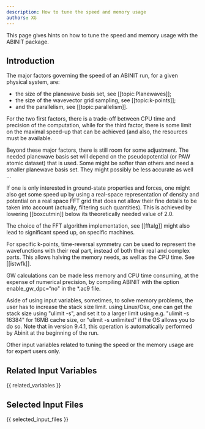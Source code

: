 ```yaml
---
description: How to tune the speed and memory usage
authors: XG
---
```

<!--- This is the source file for this topics. Can be edited. -->

This page gives hints on how to tune the speed and memory usage with the ABINIT package.

## Introduction

The major factors governing the speed of an ABINIT run, for a given physical system, are:

  * the size of the planewave basis set, see [[topic:Planewaves]];
  * the size of the wavevector grid sampling, see [[topic:k-points]];
  * and the parallelism, see [[topic:parallelism]].

For the two first factors, there is a trade-off between CPU time and precision
of the computation, while for the third factor, there is some limit on the
maximal speed-up that can be achieved (and also, the resources must be available.

Beyond these major factors, there is still room for some adjustment. The
needed planewave basis set will depend on the pseudopotential (or PAW atomic
dataset) that is used. Some might be softer than others and need a smaller
planewave basis set. They might possibly be less accurate as well ...

If one is only interested in ground-state properties and forces, one might
also get some speed up by using a real-space representation of density and
potential on a real space FFT grid that does not allow their fine details to
be taken into account (actually, filtering such quantities). This is achieved
by lowering [[boxcutmin]] below its theoretically needed value of 2.0.

The choice of the FFT algorithm implementation, see [[fftalg]] might also lead
to significant speed up, on specific machines.

For specific k-points, time-reversal symmetry can be used to represent the
wavefunctions with their real part, instead of both their real and complex parts. 
This allows halving the memory needs, as well as the CPU time. 
See [[istwfk]].

GW calculations can be made less memory and CPU time consuming,
at the expense of numerical precision,
by compiling ABINIT with the option enable_gw_dpc=“no" in the *.ac9 file.

Aside of using input variables, sometimes, to solve memory problems, the user has to increase the stack size limit.
using Linux/Osx, one can get the stack size using "ulimit -s", and set it to a larger limit using e.g. "ulimit -s 16384" for 16MB cache size,
or "ulimit -s unlimited" if the OS allows you to do so.
Note that in version 9.4.1, this operation is automatically performed by Abinit at the beginning of the run.

Other input variables related to tuning the speed or the memory usage are for expert users only.

## Related Input Variables

{{ related_variables }}

## Selected Input Files

{{ selected_input_files }}

